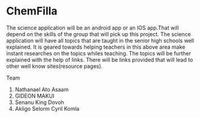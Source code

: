 ChemFilla
=========

The science application will be an android app or an IOS app.That will depend on the skills of the group that will pick up this project. The science application will have all topics that are taught in the senior high schools well explained. It is geared towards helping teachers in this above area make instant researches on the topics whiles teaching. The topics will be further explained with the help of links. There will be links provided that will lead to other well know sites(resource pages).

Team

1. Nathanael Ato Asaam
2. GIDEON MAKUI
3. Senanu King Dovoh
4. Akligo Selorm Cyril Komla

